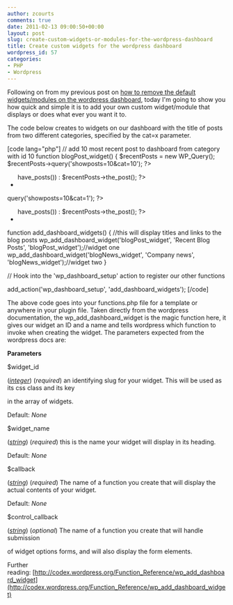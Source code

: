 ```yaml
---
author: zcourts
comments: true
date: 2011-02-13 09:00:50+00:00
layout: post
slug: create-custom-widgets-or-modules-for-the-wordpress-dashboard
title: Create custom widgets for the wordpress dashboard
wordpress_id: 57
categories:
- PHP
- Wordpress
---
```


Following on from my previous post on [how to remove the default widgets/modules on the wordpress dashboard](http://www.crlog.info/tutorials/remove-the-default-dashboard-widgets-from-wordpress-programatically.html), today I'm going to show you how quick and simple it is to add your own custom widget/module that displays or does what ever you want it to.

The code below creates to widgets on our dashboard with the title of posts from two different categories,
specified by the cat=x parameter.

[code lang="php"]
 // add 10 most recent post to dashboard from category with id 10
 function blogPost_widget() {
 $recentPosts = new WP_Query();
 $recentPosts->query('showposts=10&cat=10');
 ?>
 <ul>
 <?php
 while ($recentPosts->have_posts()) : $recentPosts->the_post();
 ?>
 <li><a href="<?php  the_permalink(); ?>"><?php the_title(); ?></a></li>
 <?php endwhile; ?>
 </ul>
 <?php
 }
 //adds news widget to dashboard
 function blogNews_widget() {
 $recentPosts = new WP_Query();
 $recentPosts->query('showposts=10&cat=1');
 ?>
 <ul>
 <?php
 while ($recentPosts->have_posts()) : $recentPosts->the_post();
 ?>
 <li><a href="<?php echo the_permalink() ?>" ><?php the_title(); ?></a></li>
 <?php endwhile; ?>
 </ul>
 <?php
 }
 // Create the function use in the action hook

 function add_dashboard_widgets() {
 //this will display titles and links to the blog posts
 wp_add_dashboard_widget('blogPost_widget', 'Recent Blog Posts', 'blogPost_widget');//widget one
 wp_add_dashboard_widget('blogNews_widget', 'Company news', 'blogNews_widget');//widget two
 }

 // Hook into the 'wp_dashboard_setup' action to register our other functions

 add_action('wp_dashboard_setup', 'add_dashboard_widgets');
 [/code]

The above code goes into your functions.php file for a template or anywhere in your plugin file. Taken directly from the wordpress documentation, the wp_add_dashboard_widget is the magic function here,
it gives our widget an ID and a name and tells wordpress which function to invoke when creating the widget.
The parameters expected from the wordpress docs are:

<?php wp_add_dashboard_widget($widget_id, $widget_name, $callback, $control_callback ); ?>

**Parameters**

$widget_id

([_integer_](http://codex.wordpress.org/How_to_Pass_Tag_Parameters#Integer)) (_required_) an identifying slug for your widget. This will be used as its css class and its key

in the array of widgets.

Default: _None_

$widget_name

([_string_](http://codex.wordpress.org/How_to_Pass_Tag_Parameters#String)) (_required_) this is the name your widget will display in its heading.

Default: _None_

$callback

([_string_](http://codex.wordpress.org/How_to_Pass_Tag_Parameters#String)) (_required_) The name of a function you create that will display the actual contents of your widget.

Default: _None_

$control_callback

([_string_](http://codex.wordpress.org/How_to_Pass_Tag_Parameters#String)) (_optional_) The name of a function you create that will handle submission

of widget options forms, and will also display the form elements.

Further reading: [http://codex.wordpress.org/Function_Reference/wp_add_dashboard_widget](http://codex.wordpress.org/Function_Reference/wp_add_dashboard_widget)
